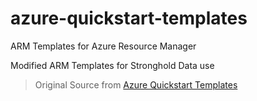 # azure-quickstart-templates
ARM Templates for Azure Resource Manager

Modified ARM Templates for Stronghold Data use

>Original Source from [Azure Quickstart Templates](https://github.com/Azure/azure-quickstart-templates)
